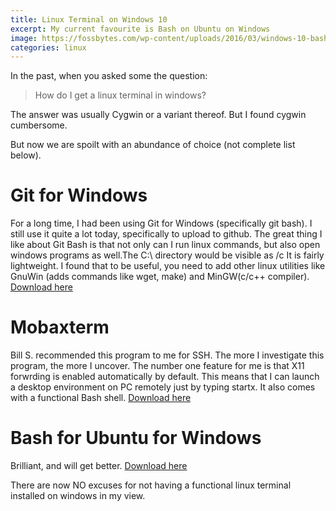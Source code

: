```yaml
---
title: Linux Terminal on Windows 10
excerpt: My current favourite is Bash on Ubuntu on Windows
image: https://fossbytes.com/wp-content/uploads/2016/03/windows-10-bash-shell-3.jpg
categories: linux
---
```

In the past, when you asked some the question: 

> How do I get a linux terminal in windows?

The answer was usually Cygwin or a variant thereof. But I found cygwin cumbersome.

But now we are spoilt with an abundance of choice (not complete list below). 

# Git for Windows
For a long time, I had been using Git for Windows (specifically git bash). I still use it quite a lot today, specifically to upload to github.
The great thing I like about Git Bash is that not only can I run linux commands, but also open windows programs as well.The C:\ directory would be visible as /c
It is fairly lightweight. I found that to be useful, you need to add other linux utilities like GnuWin (adds commands like wget, make) and MinGW(c/c++ compiler).
[Download here](https://git-scm.com/downloads)

# Mobaxterm
Bill S. recommended this program to me for SSH. The more I investigate this program, the more I uncover. The number one feature for me is that X11 forwrding is enabled automatically by default. This means that I can launch a desktop environment on PC remotely just by typing startx. It also comes with a functional Bash shell.
[Download here](http://mobaxterm.mobatek.net/download-home-edition.html)

# Bash for Ubuntu for Windows
Brilliant, and will get better.
[Download here](https://msdn.microsoft.com/en-us/commandline/wsl/install_guide)

There are now NO excuses for not having a functional linux terminal installed on windows in my view.

